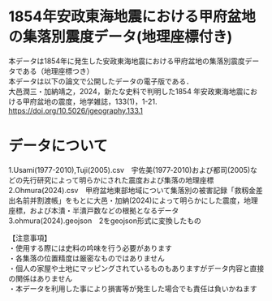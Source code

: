 # 1854年安政東海地震における甲府盆地の集落別震度データ(地理座標付き)
本データは1854年に発生した安政東海地震における甲府盆地の集落別震度データである（地理座標つき）  
本データは以下の論文で公開したデータの電子版である．  
大邑潤三・加納靖之，2024，新たな史料で判明した1854 年安政東海地震における甲府盆地の震度，地学雑誌，133(1)，1-21.
https://doi.org/10.5026/jgeography.133.1
# データについて
1.Usami(1977-2010),Tuji(2005).csv　宇佐美(1977‐2010)および都司(2005)などの先行研究によって明らかにされた震度および集落の地理座標  
2.Ohmura(2024).csv　甲府盆地東部地域について集落別の被害記録「救籾金差出名前并割渡帳」をもとに大邑・加納(2024)によって明らかにした震度，地理座標，および本潰・半潰戸数などの根拠となるデータ  
3.ohmura(2024).geojson　2をgeojson形式に変換したもの

【注意事項】  
・使用する際には史料の吟味を行う必要があります  
・各集落の位置精度は厳密なものではありません  
・個人の家屋や土地にマッピングされているものもありますがデータ内容と直接の関係はありません  
・本データを利用した事により損害等が発生した場合でも責任は負いかねます
